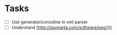 Tasks
======

- [ ] Use generator/coroutine in xml parser.
- [ ] Understand [http://piumarta.com/software/peg/]()
